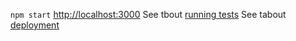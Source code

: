 `npm start`
[http://localhost:3000](http://localhost:3000)
See tbout [running tests](https://facebook.github.io/create-react-app/docs/running-tests) 
See tabout [deployment](https://facebook.github.io/create-react-app/docs/deployment)
